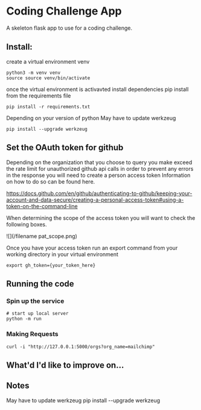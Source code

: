 # Coding Challenge App

A skeleton flask app to use for a coding challenge.

## Install:

create a virtual environment venv
```
python3 -m venv venv
source source venv/bin/activate
```
once the virtual environment is activavted install dependencies 
pip install from the requirements file
``` 
pip install -r requirements.txt
```
Depending on your version of python
 May have to update werkzeug 
 ```
 pip install --upgrade werkzeug
```

## Set the OAuth token for github
Depending on the organization that you choose to query you make exceed the rate limit for unauthorized github api calls in order to prevent any errors in the response you will need to create a person access token Information on how to do so can be found here.

https://docs.github.com/en/github/authenticating-to-github/keeping-your-account-and-data-secure/creating-a-personal-access-token#using-a-token-on-the-command-line


When determining the scope of the access token you will want to check the following boxes.

![](/filename pat_scope.png)


Once you have your access token run an export command from your working directory in your virtual environment 

```
export gh_token={your_token_here}
```
## Running the code

### Spin up the service

```
# start up local server
python -m run 
```

### Making Requests

```
curl -i "http://127.0.0.1:5000/orgs?org_name=mailchimp"
```


## What'd I'd like to improve on...


## Notes

 May have to update werkzeug pip install --upgrade werkzeug


